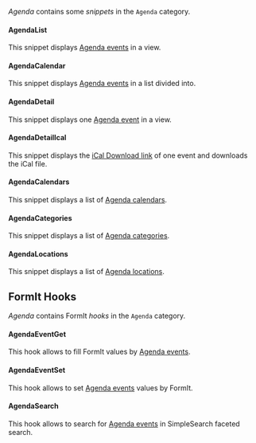_Agenda_ contains some _snippets_ in the `Agenda` category.

#### AgendaList

This snippet displays [Agenda events](01_AgendaList) in a view.

#### AgendaCalendar

This snippet displays [Agenda events](02_AgendaCalendar) in a list divided into.

#### AgendaDetail

This snippet displays one [Agenda event](03_AgendaDetail) in a view.

#### AgendaDetailIcal

This snippet displays the [iCal Download link](04_AgendaDetailIcal) of one event and downloads the iCal file.

#### AgendaCalendars

This snippet displays a list of [Agenda calendars](05_AgendaCalendars).

#### AgendaCategories

This snippet displays a list of [Agenda categories](06_AgendaCategories).

#### AgendaLocations

This snippet displays a list of [Agenda locations](07_AgendaLocations).

## FormIt Hooks

_Agenda_ contains FormIt _hooks_ in the `Agenda` category.

#### AgendaEventGet

This hook allows to fill FormIt values by [Agenda events](08_AgendaEventGet).

#### AgendaEventSet

This hook allows to set [Agenda events](09_AgendaEventSet) values by FormIt.

#### AgendaSearch

This hook allows to search for [Agenda events](10_AgendaSearch) in SimpleSearch faceted search.

